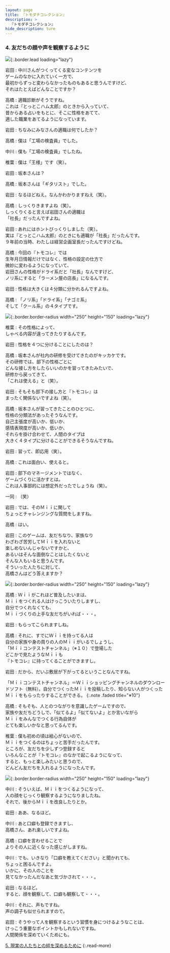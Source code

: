 ```yaml
---
layout: page
title: 『トモダチコレクション』
description: >
  『トモダチコレクション』
hide_description: ture
---
```


### 4. 友だちの顔や声を観察するように

![](/interviews/jp/nds/XXXX/vol1/img/mainvisual4.jpg){:.border.lead loading="lazy"}

岩田
: 中川さんがつくってくる変なコンテンツを<br>ゲームのなかに入れていく一方で、<br>最初からずっと変わらなかったものもあると思うんですけど、<br>それはたとえばどんなことですか？

高橋
: 適職診断がそうですね。<br>これは『とっとこハム太郎』のときから入っていて、<br>昔からある占いをもとに、そこに性格をあてて、<br>適した職業をあてるようになっています。

岩田
: ちなみにみなさんの適職は何でしたか？

高橋
: 僕は「工場の検査員」でした。

中川
: 僕も「工場の検査員」でしたね。

椎葉
: 僕は「王様」です（笑）。

岩田
: 坂本さんは？

高橋
: 坂本さんは「ギタリスト」でした。

岩田
: なるほどねえ。なんかわかりますねえ（笑）。

高橋
: しっくりきますよね（笑）。<br>しっくりくると言えば岩田さんの適職は<br>「社長」だったんですよね。

岩田
: あれにはホントびっくりしました（笑）。<br>実は『とっとこハム太郎』のときにも適職が「社長」だったんです。<br>９年前の当時、わたしは経営企画室長だったんですけどね。

高橋
: 今回の『トモコレ』では<br>生年月日情報だけではなく、性格の設定の仕方で<br>微妙に変わるようになっていて、<br>岩田さんの性格がドライ系だと「社長」なんですけど、<br>ノリ系にすると「ラーメン屋の店長」になるんです。

岩田
: 性格は大きくは４分類に分かれるんですよね。

高橋
: 「ノリ系」「ドライ系」「ナゴミ系」<br>そして「クール系」の４タイプです。

![](/interviews/jp/nds/XXXX/vol1/img/photo12.jpg){:.border.border-radius width="250" height="150" loading="lazy"}

椎葉
: その性格によって、<br>しゃべる内容が違ってきたりするんです。

岩田
: 性格を４つに分けることにしたのは？

高橋
: 坂本さんが社内の研修を受けてきたのがキッカケです。<br>その研修では、部下の性格ごとに<br>どんな接し方をしたらいいのかを習ってきたみたいで、<br>研修から戻ってきて、<br>「これは使える」と（笑）。

岩田
: そもそも部下の接し方と『トモコレ』は<br>まったく関係ないですよね（笑）。

高橋
: 坂本さんが習ってきたことのひとつに、<br>性格の分類法があったそうなんです。<br>自己主張度が高いか、低いか、<br>感情表現度が高いか、低いか、<br>それらを掛け合わせて、人間のタイプは<br>大きく４タイプに分けることができるそうなんですね。

岩田
: 習って、即応用（笑）。

高橋
: これは面白い、使えると。

岩田
: 部下のマネージメントではなく、<br>ゲームづくりに活かすとは。<br>これは人事部的には想定外だったでしょうね（笑）。

一同
: （笑）

岩田
: では、そのＭｉｉに関して<br>ちょっとチャレンジングな質問をしますね。

高橋
: はい。

岩田
: このゲームは、友だちなり、家族なり<br>わざわざ苦労してＭｉｉを入れないと<br>楽しめないんじゃないですかと、<br>あるいはそんな面倒なことはしたくないと<br>そんな人もいると思うんです。<br>そういった人たちに対して、<br>高橋さんはどう答えますか？

![](/interviews/jp/nds/XXXX/vol1/img/photo13.jpg){:.border.border-radius width="250" height="150" loading="lazy"}

高橋
: Ｗｉｉがこれほど普及したいまは、<br>Ｍｉｉをつくれる人はけっこういたりしますし、<br>自分でつくれなくても、<br>Ｍｉｉづくりの上手な友だちがいれば・・・。

岩田
: もらってこられますしね。

高橋
: それに、すでにＷｉｉを持ってる人は<br>自分の家族や身の周りの人のＭｉｉがいるでしょうし、<br>「Ｍｉｉコンテストチャンネル」（※１０）で登場した<br>どこかで見たようなＭｉｉも<br>『トモコレ』に持ってくることができますし。

岩田
: だから、だいぶ敷居が下がってるということなんですね。

「Ｍｉｉコンテストチャンネル」＝Ｗｉｉショッピングチャンネルのダウンロードソフト（無料）。自分でつくったＭｉｉを投稿したり、知らない人がつくったＭｉｉをもらったりすることができる。
{:.note .faded title="※10"}

高橋
: そもそも、人とのつながりを意識したゲームですので、<br>家族や友だちどうしで、「似てるよ」「似てないよ」とか言いながら<br>Ｍｉｉをみんなでつくる行為自体が<br>とても楽しいかなと思ってるんです。

椎葉
: 僕も初めの頃は絵心がないので、<br>Ｍｉｉをつくるのはちょっと苦手だったんです。<br>ところが、友だちを少しずつ登録すると<br>いろんなことが『トモコレ』のなかで起こるようになって、<br>すると、もっと楽しみたいと思うので、<br>どんどん友だちを入れるようになったんです。

![](/interviews/jp/nds/XXXX/vol1/img/photo14.jpg){:.border.border-radius width="250" height="150" loading="lazy"}

中川
: そういえば、Ｍｉｉをつくるようになって、<br>人の顔をじっくり観察するようになりましたね。<br>それで、後からＭｉｉを改良したりとか。

岩田
: ああ、なるほど。

中川
: あと口癖も登録できますし、<br>高橋さん、あれ楽しいですよね。

高橋
: 口癖を言わせることで<br>よりその人に近くなった感じがしますね。

中川
: でも、いきなり「口癖を教えてください」と聞かれても、<br>ちょっと困るんですよ。<br>いかに、その人のことを<br>見てなかったんだなあと気づかされて・・・。

岩田
: なるほど。<br>すると、顔を観察して、口癖も観察して・・・。

中川
: それに、声もですね。<br>声の調子も似せられますので。

岩田
: そうやって人を観察するという習慣を身につけるようなことは、<br>けっこう重要なポイントかもしれないですね。<br>人間関係を深めていくためにも。

[5. 現実の人たちとの絆を深めるために](5.md)
{:.read-more}

